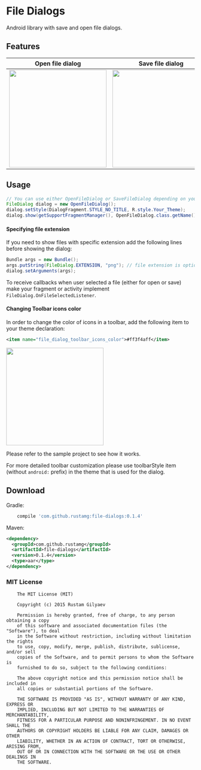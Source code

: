 # File Dialogs
Android library with save and open file dialogs.


## Features
**Open file dialog** | **Save file dialog**
-------------------- | --------------------
<img src="https://github.com/RustamG/file-dialogs/raw/master/images/Open.png" height="260" /> | <img src="https://github.com/RustamG/file-dialogs/raw/master/images/Save.png" height="260" />



## Usage
```java
// You can use either OpenFileDialog or SaveFileDialog depending on your needs
FileDialog dialog = new OpenFileDialog();
dialog.setStyle(DialogFragment.STYLE_NO_TITLE, R.style.Your_Theme);
dialog.show(getSupportFragmentManager(), OpenFileDialog.class.getName());
```
#### Specifying file extension

If you need to show files with specific extension add the following lines before showing the dialog:

```java
Bundle args = new Bundle();
args.putString(FileDialog.EXTENSION, "png"); // file extension is optional
dialog.setArguments(args);
```

To receive callbacks when user selected a file (either for open or save) make your fragment or activity implement ```FileDialog.OnFileSelectedListener```.


#### Changing Toolbar icons color

In order to change the color of icons in a toolbar, add the following item to your theme declaration:
```xml
<item name="file_dialog_toolbar_icons_color">#ff3f4aff</item>
```

<img src="https://github.com/RustamG/file-dialogs/raw/master/images/Colored_icons.png" height="260" />

Please refer to the sample project to see how it works.

For more detailed toolbar customization please use toolbarStyle item (without ```android:``` prefix) in the theme that is used for the dialog.

## Download
Gradle:
```groovy
    compile 'com.github.rustamg:file-dialogs:0.1.4'
```

Maven:
```xml
<dependency>
  <groupId>com.github.rustamg</groupId>
  <artifactId>file-dialogs</artifactId>
  <version>0.1.4</version>
  <type>aar</type>
</dependency>
```

### MIT License

```
    The MIT License (MIT)

    Copyright (c) 2015 Rustam Gilyaev

    Permission is hereby granted, free of charge, to any person obtaining a copy
    of this software and associated documentation files (the "Software"), to deal
    in the Software without restriction, including without limitation the rights
    to use, copy, modify, merge, publish, distribute, sublicense, and/or sell
    copies of the Software, and to permit persons to whom the Software is
    furnished to do so, subject to the following conditions:

    The above copyright notice and this permission notice shall be included in
    all copies or substantial portions of the Software.

    THE SOFTWARE IS PROVIDED "AS IS", WITHOUT WARRANTY OF ANY KIND, EXPRESS OR
    IMPLIED, INCLUDING BUT NOT LIMITED TO THE WARRANTIES OF MERCHANTABILITY,
    FITNESS FOR A PARTICULAR PURPOSE AND NONINFRINGEMENT. IN NO EVENT SHALL THE
    AUTHORS OR COPYRIGHT HOLDERS BE LIABLE FOR ANY CLAIM, DAMAGES OR OTHER
    LIABILITY, WHETHER IN AN ACTION OF CONTRACT, TORT OR OTHERWISE, ARISING FROM,
    OUT OF OR IN CONNECTION WITH THE SOFTWARE OR THE USE OR OTHER DEALINGS IN
    THE SOFTWARE.
```
